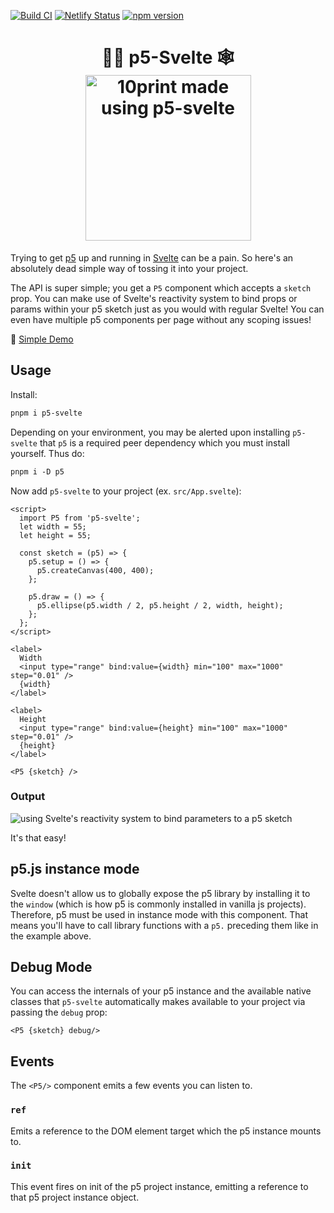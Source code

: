 [![Build CI](https://github.com/tonyketcham/p5-svelte/actions/workflows/build.yml/badge.svg)](https://github.com/tonyketcham/p5-svelte/actions/workflows/build.yml)
[![Netlify Status](https://api.netlify.com/api/v1/badges/7dd33ce7-b638-4540-83d1-4442ef026efc/deploy-status)](https://app.netlify.com/sites/p5-svelte/deploys)
[![npm version](https://badge.fury.io/js/p5-svelte.svg)](https://badge.fury.io/js/p5-svelte)

<h1 align="center">🧙‍♂️ p5-Svelte 🕸
<div align="center">
<img src="https://res.cloudinary.com/practicaldev/image/fetch/s--5L4QI4B_--/c_limit%2Cf_auto%2Cfl_progressive%2Cq_66%2Cw_880/https://dev-to-uploads.s3.amazonaws.com/i/ozuet5qpew6t9rup6o4p.gif" alt="10print made using p5-svelte" width="265" height="265" />
</div>
</h1>
<p>

Trying to get <a href="https://p5js.org/">p5</a> up and running in [Svelte](https://svelte.dev/) can be a pain. So here's an absolutely dead simple way of tossing it into your project.

The API is super simple; you get a <code>P5</code> component which accepts a <code>sketch</code> prop. You can make use of Svelte's reactivity system to bind props or params within your p5 sketch just as you would with regular Svelte! You can even have multiple p5 components per page without any scoping issues!

🌱 <a href="https://svelte.dev/repl/c5fd1d8347cd4e47afe0e519aedbb3a5?version=3.31.2" target="_blank">Simple Demo</a>

</p>

## Usage

Install:

```ps
pnpm i p5-svelte
```

Depending on your environment, you may be alerted upon installing `p5-svelte` that `p5` is a required peer dependency which you must install yourself. Thus do:

```ps
pnpm i -D p5
```

Now add `p5-svelte` to your project (ex. `src/App.svelte`):

```svelte
<script>
  import P5 from 'p5-svelte';
  let width = 55;
  let height = 55;

  const sketch = (p5) => {
    p5.setup = () => {
      p5.createCanvas(400, 400);
    };

    p5.draw = () => {
      p5.ellipse(p5.width / 2, p5.height / 2, width, height);
    };
  };
</script>

<label>
  Width
  <input type="range" bind:value={width} min="100" max="1000" step="0.01" />
  {width}
</label>

<label>
  Height
  <input type="range" bind:value={height} min="100" max="1000" step="0.01" />
  {height}
</label>

<P5 {sketch} />
```

### Output

![using Svelte's reactivity system to bind parameters to a p5 sketch](https://dev-to-uploads.s3.amazonaws.com/i/ajyz894enhdgdvot441x.gif)

<!-- <img align="right" src="https://dev-to-uploads.s3.amazonaws.com/i/ajyz894enhdgdvot441x.gif" alt="using Svelte's reactivity system to bind parameters to a p5 sketch" width="265" height="265" /> -->

It's that easy!

## p5.js instance mode

Svelte doesn't allow us to globally expose the p5 library by installing it to the `window` (which is how p5 is commonly installed in vanilla js projects). Therefore, p5 must be used in instance mode with this component. That means you'll have to call library functions with a `p5.` preceding them like in the example above.

## Debug Mode

You can access the internals of your p5 instance and the available native classes that `p5-svelte` automatically makes available to your project via passing the `debug` prop:

```svelte
<P5 {sketch} debug/>
```

## Events

The `<P5/>` component emits a few events you can listen to.

### `ref`

Emits a reference to the DOM element target which the p5 instance mounts to.

### `init`

This event fires on init of the p5 project instance, emitting a reference to that p5 project instance object.
